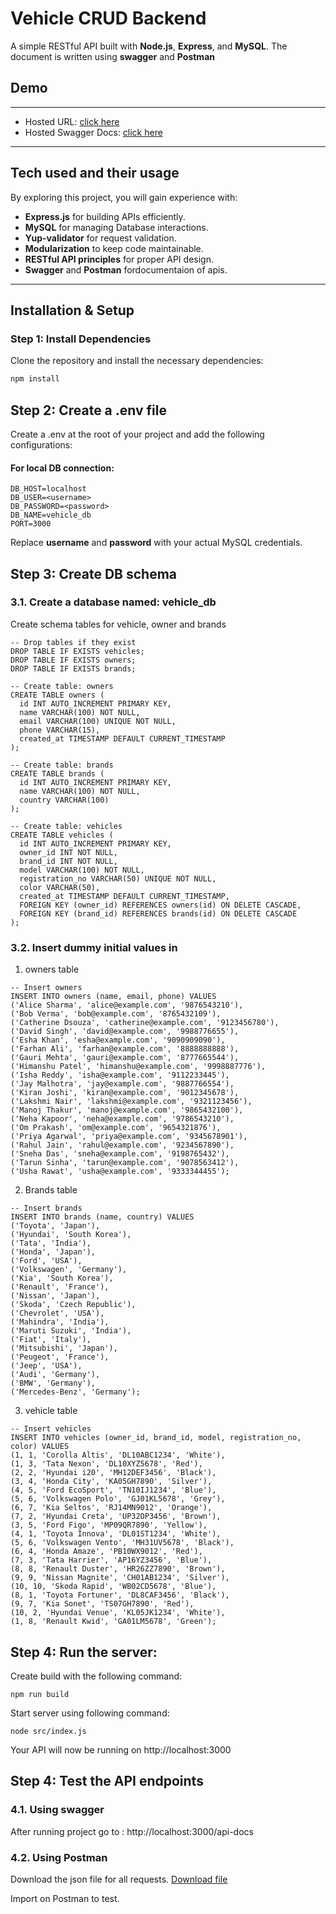 
# Vehicle CRUD Backend 

A simple RESTful API built with **Node.js**, **Express**, and **MySQL**. The document is written using **swagger** and **Postman**

## Demo
---
- Hosted URL: [click here](https://vehicle-crud-operation.onrender.com/health)
- Hosted Swagger Docs: [click here](https://vehicle-crud-operation.onrender.com/api-docs)
---
## Tech used and their usage 

By exploring this project, you will gain experience with:
- **Express.js** for building APIs efficiently.
- **MySQL** for managing Database interactions.
- **Yup-validator** for request validation.
- **Modularization** to keep code maintainable.
- **RESTful API principles** for proper API design.
- **Swagger** and **Postman** fordocumentaion of apis.

---

## Installation & Setup

### Step 1: Install Dependencies
Clone the repository and install the necessary dependencies:
```bash
npm install
```

## Step 2: Create a .env file
Create a .env at the root of your project and add the following configurations:
  #### For local DB connection:
  ```properties
  DB_HOST=localhost
  DB_USER=<username>
  DB_PASSWORD=<password>
  DB_NAME=vehicle_db
  PORT=3000
  ```
 Replace **username** and **password** with your actual MySQL credentials.

## Step 3: Create DB schema 
### 3.1. Create a database named: vehicle_db
Create schema tables for vehicle, owner and brands
```
-- Drop tables if they exist
DROP TABLE IF EXISTS vehicles;
DROP TABLE IF EXISTS owners;
DROP TABLE IF EXISTS brands;

-- Create table: owners
CREATE TABLE owners (
  id INT AUTO_INCREMENT PRIMARY KEY,
  name VARCHAR(100) NOT NULL,
  email VARCHAR(100) UNIQUE NOT NULL,
  phone VARCHAR(15),
  created_at TIMESTAMP DEFAULT CURRENT_TIMESTAMP
);

-- Create table: brands
CREATE TABLE brands (
  id INT AUTO_INCREMENT PRIMARY KEY,
  name VARCHAR(100) NOT NULL,
  country VARCHAR(100)
);

-- Create table: vehicles
CREATE TABLE vehicles (
  id INT AUTO_INCREMENT PRIMARY KEY,
  owner_id INT NOT NULL,
  brand_id INT NOT NULL,
  model VARCHAR(100) NOT NULL,
  registration_no VARCHAR(50) UNIQUE NOT NULL,
  color VARCHAR(50),
  created_at TIMESTAMP DEFAULT CURRENT_TIMESTAMP,
  FOREIGN KEY (owner_id) REFERENCES owners(id) ON DELETE CASCADE,
  FOREIGN KEY (brand_id) REFERENCES brands(id) ON DELETE CASCADE
);
```

### 3.2. Insert dummy initial values in
1. owners table

```
-- Insert owners
INSERT INTO owners (name, email, phone) VALUES
('Alice Sharma', 'alice@example.com', '9876543210'),
('Bob Verma', 'bob@example.com', '8765432109'),
('Catherine Dsouza', 'catherine@example.com', '9123456780'),
('David Singh', 'david@example.com', '9988776655'),
('Esha Khan', 'esha@example.com', '9090909090'),
('Farhan Ali', 'farhan@example.com', '8888888888'),
('Gauri Mehta', 'gauri@example.com', '8777665544'),
('Himanshu Patel', 'himanshu@example.com', '9998887776'),
('Isha Reddy', 'isha@example.com', '9112233445'),
('Jay Malhotra', 'jay@example.com', '9887766554'),
('Kiran Joshi', 'kiran@example.com', '9012345678'),
('Lakshmi Nair', 'lakshmi@example.com', '9321123456'),
('Manoj Thakur', 'manoj@example.com', '9865432100'),
('Neha Kapoor', 'neha@example.com', '9786543210'),
('Om Prakash', 'om@example.com', '9654321876'),
('Priya Agarwal', 'priya@example.com', '9345678901'),
('Rahul Jain', 'rahul@example.com', '9234567890'),
('Sneha Das', 'sneha@example.com', '9198765432'),
('Tarun Sinha', 'tarun@example.com', '9078563412'),
('Usha Rawat', 'usha@example.com', '9333344455');
```
2. Brands table
```
-- Insert brands
INSERT INTO brands (name, country) VALUES
('Toyota', 'Japan'),
('Hyundai', 'South Korea'),
('Tata', 'India'),
('Honda', 'Japan'),
('Ford', 'USA'),
('Volkswagen', 'Germany'),
('Kia', 'South Korea'),
('Renault', 'France'),
('Nissan', 'Japan'),
('Skoda', 'Czech Republic'),
('Chevrolet', 'USA'),
('Mahindra', 'India'),
('Maruti Suzuki', 'India'),
('Fiat', 'Italy'),
('Mitsubishi', 'Japan'),
('Peugeot', 'France'),
('Jeep', 'USA'),
('Audi', 'Germany'),
('BMW', 'Germany'),
('Mercedes-Benz', 'Germany');

```

3. vehicle table
```
-- Insert vehicles
INSERT INTO vehicles (owner_id, brand_id, model, registration_no, color) VALUES
(1, 1, 'Corolla Altis', 'DL10ABC1234', 'White'),
(1, 3, 'Tata Nexon', 'DL10XYZ5678', 'Red'),
(2, 2, 'Hyundai i20', 'MH12DEF3456', 'Black'),
(3, 4, 'Honda City', 'KA05GH7890', 'Silver'),
(4, 5, 'Ford EcoSport', 'TN10IJ1234', 'Blue'),
(5, 6, 'Volkswagen Polo', 'GJ01KL5678', 'Grey'),
(6, 7, 'Kia Seltos', 'RJ14MN9012', 'Orange'),
(7, 2, 'Hyundai Creta', 'UP32OP3456', 'Brown'),
(3, 5, 'Ford Figo', 'MP09QR7890', 'Yellow'),
(4, 1, 'Toyota Innova', 'DL01ST1234', 'White'),
(5, 6, 'Volkswagen Vento', 'MH31UV5678', 'Black'),
(6, 4, 'Honda Amaze', 'PB10WX9012', 'Red'),
(7, 3, 'Tata Harrier', 'AP16YZ3456', 'Blue'),
(8, 8, 'Renault Duster', 'HR26ZZ7890', 'Brown'),
(9, 9, 'Nissan Magnite', 'CH01AB1234', 'Silver'),
(10, 10, 'Skoda Rapid', 'WB02CD5678', 'Blue'),
(8, 1, 'Toyota Fortuner', 'DL8CAF3456', 'Black'),
(9, 7, 'Kia Sonet', 'TS07GH7890', 'Red'),
(10, 2, 'Hyundai Venue', 'KL05JK1234', 'White'),
(1, 8, 'Renault Kwid', 'GA01LM5678', 'Green');
```
## Step 4: Run the server:

Create build with the following command:
```
npm run build
```
Start server using following command:

```
node src/index.js
```

Your API will now be running on http://localhost:3000

## Step 4: Test the API endpoints

### 4.1. Using swagger 
After running project go to : http://localhost:3000/api-docs
### 4.2. Using Postman

Download the json file for all requests. [Download file](https://drive.google.com/file/d/1vJPGiWar_KxCBymCucAGXc1Wd3HXzqEg/view?usp=drive_link)

Import on Postman to test.
